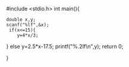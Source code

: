 #include <stdio.h>
int main(){
	
	double x,y;
	scanf("%lf",&x);
	 if(x<=15){
		y=4*x/3;
}
	 else
	    y=2.5*x-17.5;
	 printf("%.2lf\n",y);
	 return 0;

}
